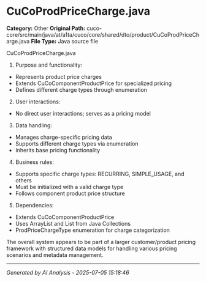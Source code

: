 # CuCoProdPriceCharge.java

**Category:** Other
**Original Path:** cuco-core/src/main/java/at/a1ta/cuco/core/shared/dto/product/CuCoProdPriceCharge.java
**File Type:** Java source file

CuCoProdPriceCharge.java

1. Purpose and functionality:
- Represents product price charges
- Extends CuCoComponentProductPrice for specialized pricing
- Defines different charge types through enumeration

2. User interactions:
- No direct user interactions; serves as a pricing model

3. Data handling:
- Manages charge-specific pricing data
- Supports different charge types via enumeration
- Inherits base pricing functionality

4. Business rules:
- Supports specific charge types: RECURRING, SIMPLE_USAGE, and others
- Must be initialized with a valid charge type
- Follows component product price structure

5. Dependencies:
- Extends CuCoComponentProductPrice
- Uses ArrayList and List from Java Collections
- ProdPriceChargeType enumeration for charge categorization

The overall system appears to be part of a larger customer/product pricing framework with structured data models for handling various pricing scenarios and metadata management.

---
*Generated by AI Analysis - 2025-07-05 15:18:46*
